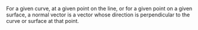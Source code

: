 For a given curve, at a given point on the line, or for a given point on
a given surface, a normal vector is a vector whose direction is
perpendicular to the curve or surface at that point.
